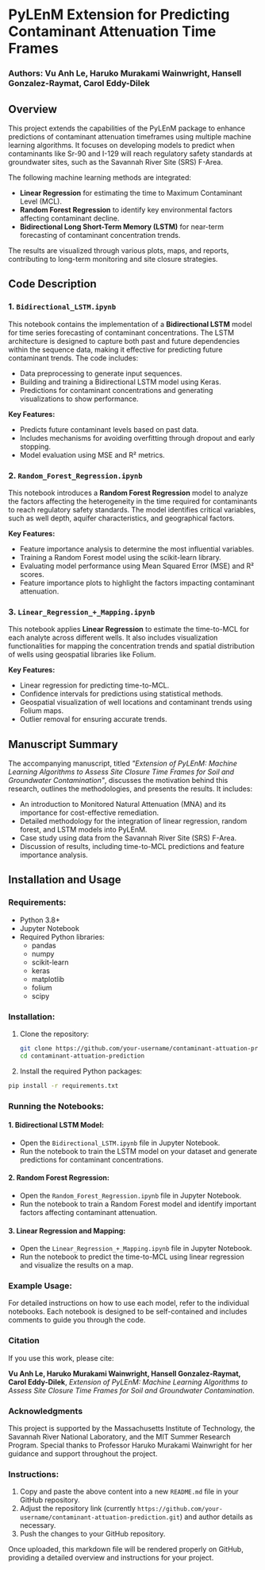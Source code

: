 # PyLEnM Extension for Predicting Contaminant Attenuation Time Frames

### Authors: Vu Anh Le, Haruko Murakami Wainwright, Hansell Gonzalez-Raymat, Carol Eddy-Dilek

## Overview

This project extends the capabilities of the PyLEnM package to enhance predictions of contaminant attenuation timeframes using multiple machine learning algorithms. It focuses on developing models to predict when contaminants like Sr-90 and I-129 will reach regulatory safety standards at groundwater sites, such as the Savannah River Site (SRS) F-Area.

The following machine learning methods are integrated:
- **Linear Regression** for estimating the time to Maximum Contaminant Level (MCL).
- **Random Forest Regression** to identify key environmental factors affecting contaminant decline.
- **Bidirectional Long Short-Term Memory (LSTM)** for near-term forecasting of contaminant concentration trends.

The results are visualized through various plots, maps, and reports, contributing to long-term monitoring and site closure strategies.

## Code Description

### 1. `Bidirectional_LSTM.ipynb`
This notebook contains the implementation of a **Bidirectional LSTM** model for time series forecasting of contaminant concentrations. The LSTM architecture is designed to capture both past and future dependencies within the sequence data, making it effective for predicting future contaminant trends. The code includes:
- Data preprocessing to generate input sequences.
- Building and training a Bidirectional LSTM model using Keras.
- Predictions for contaminant concentrations and generating visualizations to show performance.

**Key Features:**
- Predicts future contaminant levels based on past data.
- Includes mechanisms for avoiding overfitting through dropout and early stopping.
- Model evaluation using MSE and R² metrics.

### 2. `Random_Forest_Regression.ipynb`
This notebook introduces a **Random Forest Regression** model to analyze the factors affecting the heterogeneity in the time required for contaminants to reach regulatory safety standards. The model identifies critical variables, such as well depth, aquifer characteristics, and geographical factors.

**Key Features:**
- Feature importance analysis to determine the most influential variables.
- Training a Random Forest model using the scikit-learn library.
- Evaluating model performance using Mean Squared Error (MSE) and R² scores.
- Feature importance plots to highlight the factors impacting contaminant attenuation.

### 3. `Linear_Regression_+_Mapping.ipynb`
This notebook applies **Linear Regression** to estimate the time-to-MCL for each analyte across different wells. It also includes visualization functionalities for mapping the concentration trends and spatial distribution of wells using geospatial libraries like Folium.

**Key Features:**
- Linear regression for predicting time-to-MCL.
- Confidence intervals for predictions using statistical methods.
- Geospatial visualization of well locations and contaminant trends using Folium maps.
- Outlier removal for ensuring accurate trends.

## Manuscript Summary

The accompanying manuscript, titled _"Extension of PyLEnM: Machine Learning Algorithms to Assess Site Closure Time Frames for Soil and Groundwater Contamination"_, discusses the motivation behind this research, outlines the methodologies, and presents the results. It includes:
- An introduction to Monitored Natural Attenuation (MNA) and its importance for cost-effective remediation.
- Detailed methodology for the integration of linear regression, random forest, and LSTM models into PyLEnM.
- Case study using data from the Savannah River Site (SRS) F-Area.
- Discussion of results, including time-to-MCL predictions and feature importance analysis.

## Installation and Usage

### Requirements:
- Python 3.8+
- Jupyter Notebook
- Required Python libraries: 
  - pandas
  - numpy
  - scikit-learn
  - keras
  - matplotlib
  - folium
  - scipy

### Installation:
1. Clone the repository:
   ```bash
   git clone https://github.com/your-username/contaminant-attuation-prediction.git
   cd contaminant-attuation-prediction
   ```

2. Install the required Python packages:
  ```bash
  pip install -r requirements.txt
  ```

### Running the Notebooks:

#### 1. **Bidirectional LSTM Model**:
- Open the `Bidirectional_LSTM.ipynb` file in Jupyter Notebook.
- Run the notebook to train the LSTM model on your dataset and generate predictions for contaminant concentrations.

#### 2. **Random Forest Regression**:
- Open the `Random_Forest_Regression.ipynb` file in Jupyter Notebook.
- Run the notebook to train a Random Forest model and identify important factors affecting contaminant attenuation.

#### 3. **Linear Regression and Mapping**:
- Open the `Linear_Regression_+_Mapping.ipynb` file in Jupyter Notebook.
- Run the notebook to predict the time-to-MCL using linear regression and visualize the results on a map.

### Example Usage:
For detailed instructions on how to use each model, refer to the individual notebooks. Each notebook is designed to be self-contained and includes comments to guide you through the code.

### Citation
If you use this work, please cite:

**Vu Anh Le, Haruko Murakami Wainwright, Hansell Gonzalez-Raymat, Carol Eddy-Dilek**, _Extension of PyLEnM: Machine Learning Algorithms to Assess Site Closure Time Frames for Soil and Groundwater Contamination_.

### Acknowledgments
This project is supported by the Massachusetts Institute of Technology, the Savannah River National Laboratory, and the MIT Summer Research Program. Special thanks to Professor Haruko Murakami Wainwright for her guidance and support throughout the project.

### Instructions:
1. Copy and paste the above content into a new `README.md` file in your GitHub repository.
2. Adjust the repository link (currently `https://github.com/your-username/contaminant-attuation-prediction.git`) and author details as necessary.
3. Push the changes to your GitHub repository.

Once uploaded, this markdown file will be rendered properly on GitHub, providing a detailed overview and instructions for your project.
